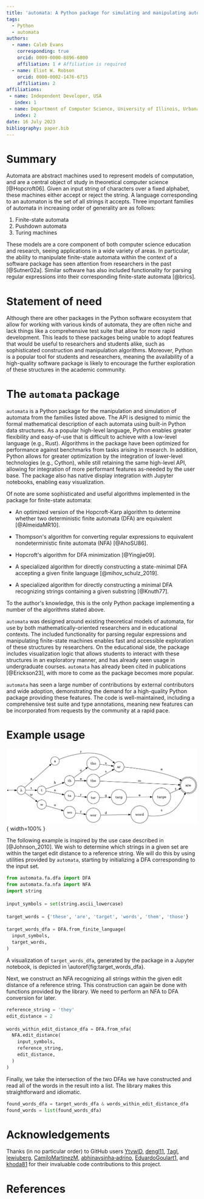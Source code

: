 ```yaml
---
title: 'automata: A Python package for simulating and manipulating automata'
tags:
  - Python
  - automata
authors:
  - name: Caleb Evans
    corresponding: true
    orcid: 0009-0000-8896-6800
    affiliation: 1 # Affiliation is required
  - name: Eliot W. Robson
    orcid: 0000-0002-1476-6715
    affiliation: 2
affiliations:
 - name: Independent Developer, USA
   index: 1
 - name: Department of Computer Science, University of Illinois, Urbana, IL, USA
   index: 2
date: 16 July 2023
bibliography: paper.bib
---
```


# Summary

Automata are abstract machines used to represent models of computation, and are a central object of study in theoretical computer science
[@Hopcroft06]. Given an input string of characters over a fixed alphabet, these machines either accept or reject the string. A language corresponding to an automaton is
the set of all strings it accepts. Three important families of automata in increasing order of generality are as follows:

1. Finite-state automata
2. Pushdown automata
3. Turing machines

These models are a core component of both computer science education and research, seeing applications in a wide variety of areas. In particular, the ability to manipulate finite-state automata within the context of a software package has seen attention from researchers in the past [@Sutner02a]. Similar software has also included
functionality for parsing regular expressions into their corresponding finite-state automata [@brics].

# Statement of need

Although there are other packages in the Python software ecosystem that allow for working with
various kinds of automata, they are often niche and lack things like a comprehensive test suite that
allow for more rapid development. This leads to these packages being unable to adopt features that
would be useful to researchers and students alike, such as sophisticated construction and manipulation
algorithms. Moreover, Python is a popular tool for students and researchers, meaning the availability
of a high-quality software package is likely to encourage the further exploration of these structures
in the academic community.

# The `automata` package

`automata` is a Python package for the manipulation and simulation of automata from the families listed above.
The API is designed to mimic the formal mathematical description of each automata using built-in Python data structures. As a popular high-level language, Python enables greater flexibility and easy-of-use that is difficult
to achieve with a low-level language (e.g., Rust). Algorithms in the package have been optimized for
performance against benchmarks from tasks arising in research. In addition, Python allows for
greater optimization by the integration of lower-level technologies (e.g., Cython), while still
retaining the same high-level API, allowing for integration of more performant features as-needed by
the user base. The package also has native display integration with Jupyter notebooks, enabling
easy visualization.

Of note are some sophisticated and useful algorithms implemented in the package for finite-state automata:

- An optimized version of the Hopcroft-Karp algorithm to determine whether two deterministic finite automata (DFA) are equivalent [@AlmeidaMR10].

- Thompson's algorithm for converting regular expressions to equivalent nondeterministic finite automata (NFA) [@AhoSU86].

- Hopcroft's algorithm for DFA minimization [@Yingjie09].

- A specialized algorithm for directly constructing a state-minimal DFA accepting a given
finite language [@mihov_schulz_2019].

- A specialized algorithm for directly constructing a minimal DFA recognizing strings containing
a given substring [@Knuth77].

To the author's knowledge, this is the only Python package implementing a number of the algorithms stated above.

`automata` was designed around existing theoretical models of automata, for use by both
mathematically-oriented researchers and in educational contexts. The
included functionality for parsing regular expressions and manipulating finite-state
machines enables fast and accessible exploration of these structures by researchers.
On the educational side, the package includes visualization logic that allows students to
interact with these structures in an exploratory manner, and has already seen usage in
undergraduate courses. `automata` has already been cited in publications [@Erickson23], with more
to come as the package becomes more popular.

`automata` has seen a large number of contributions by external contributors and wide adoption,
demonstrating the demand for a high-quality Python package providing these features. The code is
well-maintained, including a comprehensive test suite and type annotations, meaning new features
can be incorporated from requests by the community at a rapid pace.

# Example usage

![A visualization of `target_words_dfa`. Transitions on characters leading to immediate rejections are omitted.\label{fig:target_words_dfa}](finite_language_dfa.png){ width=100% }

The following example is inspired by the use case described in [@Johnson_2010].
We wish to determine which strings in a given set are within the target edit distance
to a reference string. We will do this by using utilities provided by `automata`,
starting by initializing a DFA corresponding to the input set.

```python
from automata.fa.dfa import DFA
from automata.fa.nfa import NFA
import string

input_symbols = set(string.ascii_lowercase)

target_words = {'these', 'are', 'target', 'words', 'them', 'those'}

target_words_dfa = DFA.from_finite_language(
  input_symbols,
  target_words,
)
```
A visualization of `target_words_dfa`, generated by the package in a Jupyter notebook,
is depicted in \autoref{fig:target_words_dfa}.

Next, we construct an NFA recognizing all strings within the given edit distance of a
reference string. This construction can again be done with functions provided by the library.
We need to perform an NFA to DFA conversion for later.

```python
reference_string = 'they'
edit_distance = 2

words_within_edit_distance_dfa = DFA.from_nfa(
  NFA.edit_distance(
    input_symbols,
    reference_string,
    edit_distance,
  )
)
```

Finally, we take the intersection of the two DFAs we have constructed and read all of
the words in the result into a list. The library makes this straightforward and idiomatic.

```python
found_words_dfa = target_words_dfa & words_within_edit_distance_dfa
found_words = list(found_words_dfa)
```

# Acknowledgements

Thanks (in no particular order) to GitHub users
[YtvwlD](https://github.com/YtvwlD),
[dengl11](https://github.com/dengl11),
[Tagl](https://github.com/Tagl),
[lewiuberg](https://github.com/lewiuberg),
[CamiloMartinezM](https://github.com/CamiloMartinezM),
[abhinavsinha‑adrino](https://github.com/abhinavsinha-adrino),
[EduardoGoulart1](https://github.com/EduardoGoulart1), and
[khoda81](https://github.com/khoda81)
for their invaluable code contributions to this project.

# References
